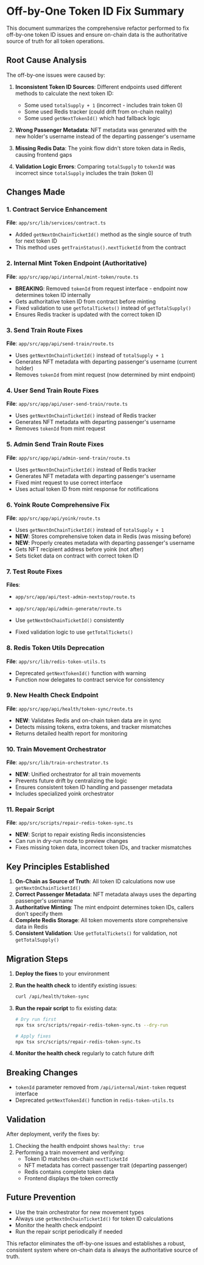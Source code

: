 # Off-by-One Token ID Fix Summary

This document summarizes the comprehensive refactor performed to fix off-by-one token ID issues and ensure on-chain data is the authoritative source of truth for all token operations.

## Root Cause Analysis

The off-by-one issues were caused by:

1. **Inconsistent Token ID Sources**: Different endpoints used different methods to calculate the next token ID:

   - Some used `totalSupply + 1` (incorrect - includes train token 0)
   - Some used Redis tracker (could drift from on-chain reality)
   - Some used `getNextTokenId()` which had fallback logic

2. **Wrong Passenger Metadata**: NFT metadata was generated with the new holder's username instead of the departing passenger's username

3. **Missing Redis Data**: The yoink flow didn't store token data in Redis, causing frontend gaps

4. **Validation Logic Errors**: Comparing `totalSupply` to `tokenId` was incorrect since `totalSupply` includes the train (token 0)

## Changes Made

### 1. Contract Service Enhancement

**File**: `app/src/lib/services/contract.ts`

- Added `getNextOnChainTicketId()` method as the single source of truth for next token ID
- This method uses `getTrainStatus().nextTicketId` from the contract

### 2. Internal Mint Token Endpoint (Authoritative)

**File**: `app/src/app/api/internal/mint-token/route.ts`

- **BREAKING**: Removed `tokenId` from request interface - endpoint now determines token ID internally
- Gets authoritative token ID from contract before minting
- Fixed validation to use `getTotalTickets()` instead of `getTotalSupply()`
- Ensures Redis tracker is updated with the correct token ID

### 3. Send Train Route Fixes

**File**: `app/src/app/api/send-train/route.ts`

- Uses `getNextOnChainTicketId()` instead of `totalSupply + 1`
- Generates NFT metadata with departing passenger's username (current holder)
- Removes `tokenId` from mint request (now determined by mint endpoint)

### 4. User Send Train Route Fixes

**File**: `app/src/app/api/user-send-train/route.ts`

- Uses `getNextOnChainTicketId()` instead of Redis tracker
- Generates NFT metadata with departing passenger's username
- Removes `tokenId` from mint request

### 5. Admin Send Train Route Fixes

**File**: `app/src/app/api/admin-send-train/route.ts`

- Uses `getNextOnChainTicketId()` instead of Redis tracker
- Generates NFT metadata with departing passenger's username
- Fixed mint request to use correct interface
- Uses actual token ID from mint response for notifications

### 6. Yoink Route Comprehensive Fix

**File**: `app/src/app/api/yoink/route.ts`

- Uses `getNextOnChainTicketId()` instead of `totalSupply + 1`
- **NEW**: Stores comprehensive token data in Redis (was missing before)
- **NEW**: Properly creates metadata with departing passenger's username
- Gets NFT recipient address before yoink (not after)
- Sets ticket data on contract with correct token ID

### 7. Test Route Fixes

**Files**:

- `app/src/app/api/test-admin-nextstop/route.ts`
- `app/src/app/api/admin-generate/route.ts`

- Use `getNextOnChainTicketId()` consistently
- Fixed validation logic to use `getTotalTickets()`

### 8. Redis Token Utils Deprecation

**File**: `app/src/lib/redis-token-utils.ts`

- Deprecated `getNextTokenId()` function with warning
- Function now delegates to contract service for consistency

### 9. New Health Check Endpoint

**File**: `app/src/app/api/health/token-sync/route.ts`

- **NEW**: Validates Redis and on-chain token data are in sync
- Detects missing tokens, extra tokens, and tracker mismatches
- Returns detailed health report for monitoring

### 10. Train Movement Orchestrator

**File**: `app/src/lib/train-orchestrator.ts`

- **NEW**: Unified orchestrator for all train movements
- Prevents future drift by centralizing the logic
- Ensures consistent token ID handling and passenger metadata
- Includes specialized yoink orchestrator

### 11. Repair Script

**File**: `app/src/scripts/repair-redis-token-sync.ts`

- **NEW**: Script to repair existing Redis inconsistencies
- Can run in dry-run mode to preview changes
- Fixes missing token data, incorrect token IDs, and tracker mismatches

## Key Principles Established

1. **On-Chain as Source of Truth**: All token ID calculations now use `getNextOnChainTicketId()`
2. **Correct Passenger Metadata**: NFT metadata always uses the departing passenger's username
3. **Authoritative Minting**: The mint endpoint determines token IDs, callers don't specify them
4. **Complete Redis Storage**: All token movements store comprehensive data in Redis
5. **Consistent Validation**: Use `getTotalTickets()` for validation, not `getTotalSupply()`

## Migration Steps

1. **Deploy the fixes** to your environment
2. **Run the health check** to identify existing issues:
   ```bash
   curl /api/health/token-sync
   ```
3. **Run the repair script** to fix existing data:

   ```bash
   # Dry run first
   npx tsx src/scripts/repair-redis-token-sync.ts --dry-run

   # Apply fixes
   npx tsx src/scripts/repair-redis-token-sync.ts
   ```

4. **Monitor the health check** regularly to catch future drift

## Breaking Changes

- `tokenId` parameter removed from `/api/internal/mint-token` request interface
- Deprecated `getNextTokenId()` function in `redis-token-utils.ts`

## Validation

After deployment, verify the fixes by:

1. Checking the health endpoint shows `healthy: true`
2. Performing a train movement and verifying:
   - Token ID matches on-chain `nextTicketId`
   - NFT metadata has correct passenger trait (departing passenger)
   - Redis contains complete token data
   - Frontend displays the token correctly

## Future Prevention

- Use the train orchestrator for new movement types
- Always use `getNextOnChainTicketId()` for token ID calculations
- Monitor the health check endpoint
- Run the repair script periodically if needed

This refactor eliminates the off-by-one issues and establishes a robust, consistent system where on-chain data is always the authoritative source of truth.
